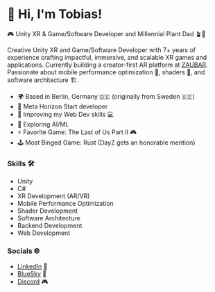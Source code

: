 👋 Hi, I'm Tobias!
=========================

🎮 Unity XR & Game/Software Developer and Millennial Plant Dad 🪴🚀

Creative Unity XR and Game/Software Developer with 7+ years of experience crafting impactful, immersive, and scalable XR games and applications. Currently building a creator-first AR platform at [ZAUBAR](https://www.zaubar.com/). Passionate about mobile performance optimization 📱, shaders 🎨, and software architecture 🏗️.

* 🌍  Based in Berlin, Germany 🇩🇪 (originally from Sweden 🇸🇪)
* 🚀  Meta Horizon Start developer
* 🧠  Improving my Web Dev skills 💻
* 🌱  Exploring AI/ML
* ⚡️  Favorite Game: The Last of Us Part II 🎮
* 🕹️  Most Binged Game: Rust (DayZ gets an honorable mention)

### Skills 🛠️

*   Unity
*   C#
*   XR Development (AR/VR)
*   Mobile Performance Optimization
*   Shader Development
*   Software Architecture
*   Backend Development
*   Web Development

### Socials 🌐

*   [LinkedIn](https://linkedin.com/in/halfspacer/) 💼
*   [BlueSky](https://bsky.app/profile/halfspacer.bsky.social) 🦋
*   [Discord](https://discordapp.com/users/183879663314141184) 🎮
